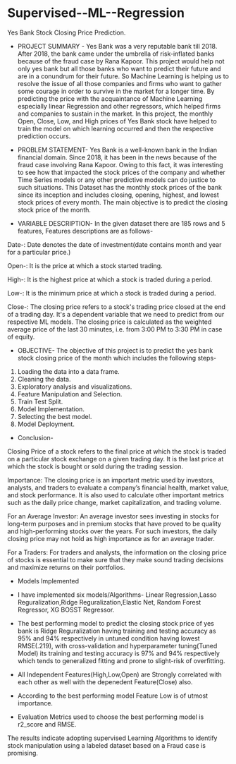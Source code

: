 # Supervised--ML--Regression
Yes Bank Stock Closing Price Prediction.

* PROJECT SUMMARY - Yes Bank was a very reputable bank till 2018. After 2018, the bank came under the umbrella of risk-inflated banks because of the fraud case by Rana Kapoor. This project would help not only yes bank but all those banks who want to predict their future and are in a conundrum for their future. So Machine Learning is helping us to resolve the issue of all those companies and firms who want to gather some courage in order to survive in the market for a longer time. By predicting the price with the acquaintance of Machine Learning especially linear Regression and other regressors, which helped firms and companies to sustain in the market. In this project, the monthly Open, Close, Low, and High prices of Yes Bank stock have helped to train the model on which learning occurred and then the respective prediction occurs.

* PROBLEM STATEMENT- Yes Bank is a well-known bank in the Indian financial domain. Since 2018, it has been in the news because of the fraud case involving Rana Kapoor. Owing to this fact, it was interesting to see how that impacted the stock prices of the company and whether Time Series models or any other predictive models can do justice to such situations. This Dataset has the monthly stock prices of the bank since its inception and includes closing, opening, highest, and lowest stock prices of every month. The main objective is to predict the closing stock price of the month.

* VARIABLE DESCRIPTION- In the given dataset there are 185 rows and 5 features, Features descriptions are as follows-

Date-: Date denotes the date of investment(date contains month and year for a particular price.)

Open-: It is the price at which a stock started trading.

High-: It is the highest price at which a stock is traded during a period.

Low-: It is the minimum price at which a stock is traded during a period.

Close-: The closing price refers to a stock's trading price closed at the end of a trading day. It's a dependent variable that we need to predict from our respective ML models. The closing price is calculated as the weighted average price of the last 30 minutes, i.e. from 3:00 PM to 3:30 PM in case of equity.

* OBJECTIVE- The objective of this project is to predict the yes bank stock closing price of the month which includes the following steps-

1. Loading the data into a data frame.
2. Cleaning the data.
3. Exploratory analysis and visualizations.
4. Feature Manipulation and Selection.
5. Train Test Split.
6. Model Implementation.
7. Selecting the best model.
8. Model Deployment.

* Conclusion-

Closing Price of a stock refers to the final price at which the stock is traded on a particular stock exchange on a given trading day. It is the last price at which the stock is bought or sold during the trading session.

Importance: The closing price is an important metric used by investors, analysts, and traders to evaluate a company’s financial health, market value, and stock performance. It is also used to calculate other important metrics such as the daily price change, market capitalization, and trading volume.

For an Average Investor: An average investor sees investing in stocks for long-term purposes and in premium stocks that have proved to be quality and high-performing stocks over the years. For such investors, the daily closing price may not hold as high importance as for an average trader.

For a Traders: For traders and analysts, the information on the closing price of stocks is essential to make sure that they make sound trading decisions and maximize returns on their portfolios.

* Models Implemented

* I have implemented six models/Algorithms- Linear Regression,Lasso Reguralization,Ridge Reguralization,Elastic Net, Random Forest Regressor, XG BOSST Regressor.

* The best performing model to predict the closing stock price of yes bank is Ridge Reguralization having training and testing accuracy as 95% and 94% respectively in untuned condition having lowest RMSE(.219), with cross-validation and hyperparameter tuning(Tuned Model) its training and testing accuracy is 97% and 94% respectively which tends to generalized fitting and prone to slight-risk of overfitting.

* All Independent Features(High,Low,Open) are Strongly correlated with each other as well with the depenedent Feature(Close) also.

* According to the best performing model Feature Low is of utmost importance.

* Evaluation Metrics used to choose the best performing model is r2_score and RMSE.

The results indicate adopting supervised Learning Algorithms to identify stock manipulation using a labeled dataset based on a Fraud case is promising.
